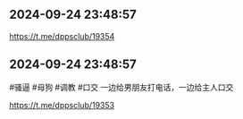 
## 2024-09-24 23:48:57



https://t.me/dppsclub/19354

## 2024-09-24 23:48:57

#骚逼 #母狗 #调教 #口交
一边给男朋友打电话，一边给主人口交

https://t.me/dppsclub/19353
